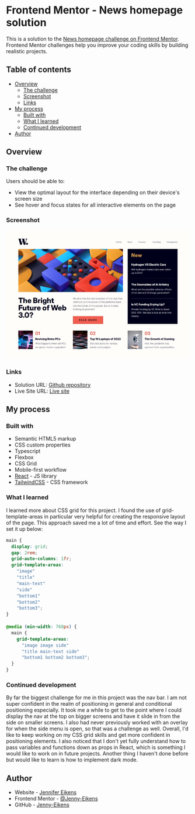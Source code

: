 # Frontend Mentor - News homepage solution

This is a solution to the [News homepage challenge on Frontend Mentor](https://www.frontendmentor.io/challenges/news-homepage-H6SWTa1MFl). Frontend Mentor challenges help you improve your coding skills by building realistic projects.

## Table of contents

- [Overview](#overview)
  - [The challenge](#the-challenge)
  - [Screenshot](#screenshot)
  - [Links](#links)
- [My process](#my-process)
  - [Built with](#built-with)
  - [What I learned](#what-i-learned)
  - [Continued development](#continued-development)
- [Author](#author)

## Overview

### The challenge

Users should be able to:

- View the optimal layout for the interface depending on their device's screen size
- See hover and focus states for all interactive elements on the page

### Screenshot

![Screenshot of desktop design](public/images/Screenshot%20desktop.jpg)

### Links

- Solution URL: [Github repository](https://github.com/Jenny-Eikens/news-homepage)
- Live Site URL: [Live site](https://jenny-eikens.github.io/news-homepage/)

## My process

### Built with

- Semantic HTML5 markup
- CSS custom properties
- Typescript
- Flexbox
- CSS Grid
- Mobile-first workflow
- [React](https://reactjs.org/) - JS library
- [TailwindCSS](https://tailwindcss.com/) - CSS framework

### What I learned

I learned more about CSS grid for this project. I found the use of grid-template-areas in particular very helpful for creating the responsive layout of the page. This approach saved me a lot of time and effort. See the way I set it up below:

```css
main {
  display: grid;
  gap: 2rem;
  grid-auto-columns: 1fr;
  grid-template-areas:
    "image"
    "title"
    "main-text"
    "side"
    "bottom1"
    "bottom2"
    "bottom3";
}

@media (min-width: 768px) {
  main {
    grid-template-areas:
      "image image side"
      "title main-text side"
      "bottom1 bottom2 bottom3";
  }
}
```

### Continued development

By far the biggest challenge for me in this project was the nav bar. I am not super confident in the realm of positioning in general and conditional positioning especially. It took me a while to get to the point where I could display the nav at the top on bigger screens and have it slide in from the side on smaller screens. I also had never previously worked with an overlay for when the side menu is open, so that was a challenge as well. Overall, I'd like to keep working on my CSS grid skills and get more confident in positioning elements.
I also noticed that I don't yet fully understand how to pass variables and functions down as props in React, which is something I would like to work on in future projects.
Another thing I haven't done before but would like to learn is how to implement dark mode.

## Author

- Website - [Jennifer Eikens](https://jennifereikens.com)
- Frontend Mentor - [@Jenny-Eikens](https://www.frontendmentor.io/profile/Jenny-Eikens)
- GitHub - [Jenny-Eikens](https://github.com/Jenny-Eikens)
